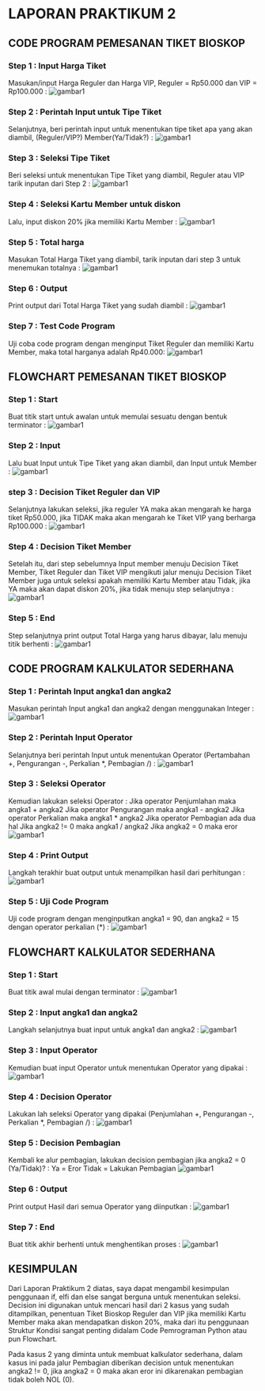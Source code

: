 # LAPORAN PRAKTIKUM 2

## CODE PROGRAM PEMESANAN TIKET BIOSKOP

### Step 1 : Input Harga Tiket
Masukan/input Harga Reguler dan Harga VIP, Reguler = Rp50.000 dan VIP = Rp100.000 :
![gambar1](ss/harga.png)

### Step 2 : Perintah Input untuk Tipe Tiket
Selanjutnya, beri perintah input untuk menentukan tipe tiket apa yang akan diambil, (Reguler/VIP?) Member(Ya/Tidak?) :
![gambar1](ss/tipe.png)

### Step 3 : Seleksi Tipe Tiket
Beri seleksi untuk menentukan Tipe Tiket yang diambil, Reguler atau VIP tarik inputan dari Step 2 :
![gambar1](ss/tiket.png)

### Step 4 : Seleksi Kartu Member untuk diskon
Lalu, input diskon 20% jika memiliki Kartu Member :
![gambar1](ss/diskon.png)

### Step 5 : Total harga 
Masukan Total Harga Tiket yang diambil, tarik inputan dari step 3 untuk menemukan totalnya :
![gambar1](ss/total.png)

### Step 6 : Output 
Print output dari Total Harga Tiket yang sudah diambil :
![gambar1](ss/print.png)

### Step 7 : Test Code Program
Uji coba code program dengan menginput Tiket Reguler dan memiliki Kartu Member, maka total harganya adalah Rp40.000:
![gambar1](ss/run.png)


## FLOWCHART PEMESANAN TIKET BIOSKOP

### Step 1 : Start
Buat titik start untuk awalan untuk memulai sesuatu dengan bentuk terminator :
![gambar1](ss/start.png)

### Step 2 : Input 
Lalu buat Input untuk Tipe Tiket yang akan diambil, dan Input untuk Member :
![gambar1](ss/input.png)

### step 3 : Decision Tiket Reguler dan VIP
Selanjutnya lakukan seleksi, jika reguler YA maka akan mengarah ke harga tiket Rp50.000, jika TIDAK maka akan mengarah ke Tiket VIP yang berharga Rp100.000 :
![gambar1](ss/if.png)

### Step 4 : Decision Tiket Member
Setelah itu, dari step sebelumnya Input member menuju Decision Tiket Member, Tiket Reguler dan Tiket VIP mengikuti jalur menuju Decision Tiket Member juga untuk seleksi apakah memiliki Kartu Member atau Tidak, jika YA maka akan dapat diskon 20%, jika tidak menuju step selanjutnya :
![gambar1](ss/member.png) 

### Step 5 : End
Step selanjutnya print output Total Harga yang harus dibayar, lalu menuju titik berhenti :
![gambar1](ss/end.png)



## CODE PROGRAM KALKULATOR SEDERHANA

### Step 1 : Perintah Input angka1 dan angka2
Masukan perintah Input angka1 dan angka2 dengan menggunakan Integer :
![gambar1](ss/angka.png)

### Step 2 : Perintah Input Operator 
Selanjutnya beri perintah Input untuk menentukan Operator (Pertambahan +, Pengurangan -, Perkalian *, Pembagian /) :
![gambar1](ss/op.png)

### Step 3 : Seleksi Operator
Kemudian lakukan seleksi Operator :
Jika operator Penjumlahan maka angka1 + angka2
Jika operator Pengurangan maka angka1 - angka2
Jika operator Perkalian maka angka1 * angka2
Jika operator Pembagian ada dua hal 
	Jika angka2 != 0 maka angka1 / angka2
	Jika angka2 = 0 maka eror
![gambar1](ss/elif.png)

### Step 4 : Print Output
Langkah terakhir buat output untuk menampilkan hasil dari perhitungan :
![gambar1](ss/p.png)

### Step 5 : Uji Code Program
Uji code program dengan menginputkan angka1 = 90, dan angka2 = 15 dengan operator perkalian (*) :
![gambar1](ss/kal.png)



## FLOWCHART KALKULATOR SEDERHANA

### Step 1 : Start
Buat titik awal mulai dengan terminator :
![gambar1](ss/s1.png)

### Step 2 : Input angka1 dan angka2
Langkah selanjutnya buat input untuk angka1 dan angka2 :
![gambar1](ss/r1.png)

### Step 3 : Input Operator
Kemudian buat input Operator untuk menentukan Operator yang dipakai :
![gambar1](ss/o1.png)

### Step 4 : Decision Operator
Lakukan lah seleksi Operator yang dipakai (Penjumlahan +, Pengurangan -, Perkalian *, Pembagian /) :
![gambar1](ss/d.png)

### Step 5 : Decision Pembagian
Kembali ke alur pembagian, lakukan decision pembagian jika angka2 = 0 (Ya/Tidak)? :
Ya = Eror
Tidak = Lakukan Pembagian 
![gambar1](ss/e1.png)

### Step 6 : Output
Print output Hasil dari semua Operator yang diinputkan :
![gambar1](ss/w1.png)

### Step 7 : End
Buat titik akhir berhenti untuk menghentikan proses :
![gambar1](ss/en.png)


## KESIMPULAN
Dari Laporan Praktikum 2 diatas, saya dapat mengambil kesimpulan penggunaan if, elfi dan else sangat berguna untuk menentukan seleksi. Decision ini digunakan untuk mencari hasil dari 2 kasus yang sudah ditampilkan, penentuan Tiket Bioskop Reguler dan VIP jika memiliki Kartu Member maka akan mendapatkan diskon 20%, maka dari itu penggunaan Struktur Kondisi sangat penting didalam Code Pemrograman Python atau pun Flowchart.

Pada kasus 2 yang diminta untuk membuat kalkulator sederhana, dalam kasus ini pada jalur Pembagian diberikan decision untuk menentukan angka2 != 0, jika angka2 = 0 maka akan eror ini dikarenakan pembagian tidak boleh NOL (0).
